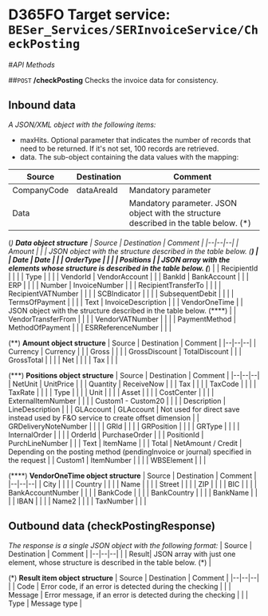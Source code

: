 # D365FO Target service: `BESer_Services/SERInvoiceService/CheckPosting`

#_API Methods_

##`POST` **/checkPosting**
Checks the invoice data for consistency.

## Inbound data

_A JSON/XML object with the following items:_
- maxHits. Optional parameter that indicates the number of records that need to be returned. If it's not set, 100 records are retrieved.
- data. The sub-object containing the data values with the mapping:

| Source | Destination | Comment |
|--|--|--|
| CompanyCode | dataAreaId | Mandatory parameter |
| Data | | Mandatory parameter. JSON object with the structure described in the table below. (*) |

(*) <b>Data object structure</b>
| Source | Destination | Comment |
|--|--|--|
| Amount | | | JSON object with the structure described in the table below. (**)  |
| Date | Date | |
| OrderType | | |
| Positions | | JSON array with the elements whose structure is described in the table below. (***) |
| RecipientId | | |
| Type | | |
| VendorId | VendorAccount | |
| BankId | BankAccount | |
| ERP | | |
| Number | InvoiceNumber | |
| RecipientTransferTo | | |
| RecipientVATNumber | | |
| SCBIndicator | | |
| SubsequentDebit | | |
| TermsOfPayment | | |
| Text | InvoiceDescription | |
| VendorOneTime | | JSON object with the structure described in the table below. (****) |
| VendorTransferFrom | | |
| VendorVATNumber | | |
| PaymentMethod | MethodOfPayment | |
| ESRReferenceNumber | | |

(**) <b>Amount object structure</b>
| Source | Destination | Comment |
|--|--|--|
| Currency | Currency | |
| Gross | | |
| GrossDiscount | TotalDiscount | |
| GrossTotal | | |
| Net | | |
| Tax | | |

(***) <b>Positions object structure</b>
| Source | Destination | Comment |
|--|--|--|
| NetUnit | UnitPrice | |
| Quantity | ReceiveNow | |
| Tax | | |
| TaxCode | | |
| TaxRate | | |
| Type | | |
| Unit | | |
| Asset | | |
| CostCenter | | |
| ExternalItemNumber | | |
| Custom1 - Custom20 | | |
| Description | LineDescription | |
| GLAccount | GLAccount | Not used for direct save instead used by F&O service to create offset dimension |
| GRDeliveryNoteNumber | | |
| GRId | | |
| GRPosition | | |
| GRType | | |
| InternalOrder | | |
| OrderId | PurchaseOrder | |
| PositionId | PurchLineNumber | |
| Text | ItemName | |
| Total | NetAmount / Credit | Depending on the posting method (pendingInvoice or journal) specified in the request |
| Custom1 | ItemNumber | | |
| WBSElement | | |

(****) <b>VendorOneTime object structure</b>
| Source | Destination | Comment |
|--|--|--|
| City | | |
| Country | | |
| Name | | |
| Street | | |
| ZIP | | |
| BIC | | |
| BankAccountNumber | | |
| BankCode | | |
| BankCountry | | |
| BankName | | |
| IBAN | | |
| Name2 | | |
| TaxNumber | | |

## Outbound data (checkPostingResponse)
_The response is a single JSON object with the following format:_
| Source | Destination  | Comment |
|--|--|--|
| | Result| JSON array with just one element, whose structure is described in the table below. (*) |

(*) <b>Result item object structure</b>
| Source | Destination | Comment |
|--|--|--|
| | Code | Error code, if an error is detected during the checking |
| | Message | Error message, if an error is detected during the checking |
| | Type | Message type |
